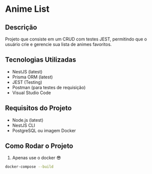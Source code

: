 # Anime List

## Descrição

Projeto que consiste em um CRUD com testes JEST, permitindo que o usuário crie e gerencie sua lista de animes favoritos.

## Tecnologias Utilizadas
- NestJS (latest)
- Prisma ORM (latest)
- JEST (Testing)
- Postman (para testes de requisição)
- Visual Studio Code

## Requisitos do Projeto
- Node.js (latest)
- NestJS CLI
- PostgreSQL ou imagem Docker

## Como Rodar o Projeto

1. Apenas use o docker 😎
```bash
docker-compose --build
```
